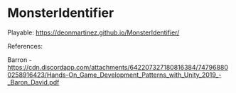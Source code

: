 # MonsterIdentifier

Playable: 
https://deonmartinez.github.io/MonsterIdentifier/


References: 

Barron - https://cdn.discordapp.com/attachments/642207327180816384/747968800258916423/Hands-On_Game_Development_Patterns_with_Unity_2019_-_Baron_David.pdf
